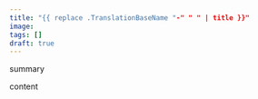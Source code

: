 ```yaml
---
title: "{{ replace .TranslationBaseName "-" " " | title }}"
image: 
tags: []
draft: true
---
```

summary
<!-- more -->
content
